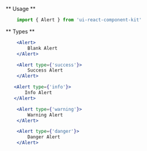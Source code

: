 ** Usage **

```javascript static
    import { Alert } from 'ui-react-component-kit'
```

** Types **

```jsx
    <Alert>
        Blank Alert
    </Alert>  
```

```jsx
    <Alert type={'success'}>
        Success Alert
    </Alert>
```

```jsx
   <Alert type={'info'}>
       Info Alert
   </Alert>
```

```jsx
    <Alert type={'warning'}>
        Warning Alert
    </Alert>
```

```jsx
    <Alert type={'danger'}>
        Danger Alert
    </Alert>
```